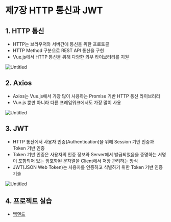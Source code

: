 # 제7장 HTTP 통신과 JWT

## 1. HTTP 통신

- HTTP는 브라우저와 서버간에 통신을 위한 프로토콜
- HTTP Method 구분으로 REST API 통신을 구현
- Vue.js에서 HTTP 통신을 위해 다양한 외부 라이브러리를 지원

![Untitled](https://user-images.githubusercontent.com/111489860/235610333-c9fc00f2-8f21-4fb5-b0ab-7dd41c83ffc5.png)

## 2. Axios

- Axios는 Vue.js에서 가장 많이 사용하는 Promise 기반 HTTP 통신 라이브러리
- Vue.js 뿐만 아니라 다른 프레임워크에서도 가장 많이 사용

![Untitled](https://user-images.githubusercontent.com/111489860/235610373-41b8c4bb-f31c-4f19-94e2-c3c8d6a465d8.png)

## 3. JWT

- HTTP 통신에서 사용자 인증(Authentication)을 위해 Session 기반 인증과 Token 기반 인증
- Token 기반 인증은 사용자의 인증 정보와 Server에서 발급되었음을 증명하는 서명이 포함되어 있는 암호화된 문자열을 Client에서 저장 관리하는 방식
- JWT(JSON Web Token)는 사용자를 인증하고 식별하기 위한 Token 기반 인증 기술

![Untitled](https://user-images.githubusercontent.com/111489860/235610411-65b5bb1c-5de1-4695-bf62-c087aa63f3cb.png)

## 4. 프로젝트 실습

- [백엔드](https://github.com/ooo3345sjh/SpringBoot/tree/main/Voard)
